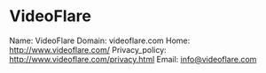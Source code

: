 
# VideoFlare

Name: VideoFlare
Domain: videoflare.com
Home: http://www.videoflare.com/
Privacy_policy: http://www.videoflare.com/privacy.html
Email: info@videoflare.com
